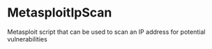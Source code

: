 # MetasploitIpScan
Metasploit script that can be used to scan an IP address for potential vulnerabilities
